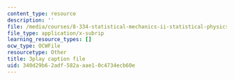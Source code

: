 ```yaml
---
content_type: resource
description: ''
file: /media/courses/8-334-statistical-mechanics-ii-statistical-physics-of-fields-spring-2014/340d29b62adf582aaae10c4734ecb60e_bQ-miBkhy9M.vtt
file_type: application/x-subrip
learning_resource_types: []
ocw_type: OCWFile
resourcetype: Other
title: 3play caption file
uid: 340d29b6-2adf-582a-aae1-0c4734ecb60e
---
```

